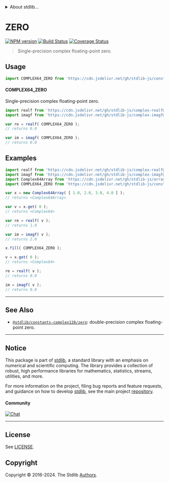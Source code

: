 <!--

@license Apache-2.0

Copyright (c) 2024 The Stdlib Authors.

Licensed under the Apache License, Version 2.0 (the "License");
you may not use this file except in compliance with the License.
You may obtain a copy of the License at

   http://www.apache.org/licenses/LICENSE-2.0

Unless required by applicable law or agreed to in writing, software
distributed under the License is distributed on an "AS IS" BASIS,
WITHOUT WARRANTIES OR CONDITIONS OF ANY KIND, either express or implied.
See the License for the specific language governing permissions and
limitations under the License.

-->


<details>
  <summary>
    About stdlib...
  </summary>
  <p>We believe in a future in which the web is a preferred environment for numerical computation. To help realize this future, we've built stdlib. stdlib is a standard library, with an emphasis on numerical and scientific computation, written in JavaScript (and C) for execution in browsers and in Node.js.</p>
  <p>The library is fully decomposable, being architected in such a way that you can swap out and mix and match APIs and functionality to cater to your exact preferences and use cases.</p>
  <p>When you use stdlib, you can be absolutely certain that you are using the most thorough, rigorous, well-written, studied, documented, tested, measured, and high-quality code out there.</p>
  <p>To join us in bringing numerical computing to the web, get started by checking us out on <a href="https://github.com/stdlib-js/stdlib">GitHub</a>, and please consider <a href="https://opencollective.com/stdlib">financially supporting stdlib</a>. We greatly appreciate your continued support!</p>
</details>

# ZERO

[![NPM version][npm-image]][npm-url] [![Build Status][test-image]][test-url] [![Coverage Status][coverage-image]][coverage-url] <!-- [![dependencies][dependencies-image]][dependencies-url] -->

> Single-precision complex floating-point zero.



<section class="usage">

## Usage

```javascript
import COMPLEX64_ZERO from 'https://cdn.jsdelivr.net/gh/stdlib-js/constants-complex64-zero@deno/mod.js';
```

#### COMPLEX64_ZERO

Single-precision complex floating-point zero.

```javascript
import realf from 'https://cdn.jsdelivr.net/gh/stdlib-js/complex-realf@deno/mod.js';
import imagf from 'https://cdn.jsdelivr.net/gh/stdlib-js/complex-imagf@deno/mod.js';

var re = realf( COMPLEX64_ZERO );
// returns 0.0

var im = imagf( COMPLEX64_ZERO );
// returns 0.0
```

</section>

<!-- /.usage -->

<section class="examples">

## Examples

<!-- eslint no-undef: "error" -->

```javascript
import realf from 'https://cdn.jsdelivr.net/gh/stdlib-js/complex-realf@deno/mod.js';
import imagf from 'https://cdn.jsdelivr.net/gh/stdlib-js/complex-imagf@deno/mod.js';
import Complex64Array from 'https://cdn.jsdelivr.net/gh/stdlib-js/array-complex64@deno/mod.js';
import COMPLEX64_ZERO from 'https://cdn.jsdelivr.net/gh/stdlib-js/constants-complex64-zero@deno/mod.js';

var x = new Complex64Array( [ 1.0, 2.0, 3.0, 4.0 ] );
// returns <Complex64Array>

var v = x.get( 0 );
// returns <Complex64>

var re = realf( v );
// returns 1.0

var im = imagf( v );
// returns 2.0

x.fill( COMPLEX64_ZERO );

v = x.get( 0 );
// returns <Complex64>

re = realf( v );
// returns 0.0

im = imagf( v );
// returns 0.0
```

</section>

<!-- /.examples -->

<!-- Section for related `stdlib` packages. Do not manually edit this section, as it is automatically populated. -->

<section class="related">

* * *

## See Also

-   <span class="package-name">[`@stdlib/constants-complex128/zero`][@stdlib/constants/complex128/zero]</span><span class="delimiter">: </span><span class="description">double-precision complex floating-point zero.</span>

</section>

<!-- /.related -->

<!-- Section for all links. Make sure to keep an empty line after the `section` element and another before the `/section` close. -->


<section class="main-repo" >

* * *

## Notice

This package is part of [stdlib][stdlib], a standard library with an emphasis on numerical and scientific computing. The library provides a collection of robust, high performance libraries for mathematics, statistics, streams, utilities, and more.

For more information on the project, filing bug reports and feature requests, and guidance on how to develop [stdlib][stdlib], see the main project [repository][stdlib].

#### Community

[![Chat][chat-image]][chat-url]

---

## License

See [LICENSE][stdlib-license].


## Copyright

Copyright &copy; 2016-2024. The Stdlib [Authors][stdlib-authors].

</section>

<!-- /.stdlib -->

<!-- Section for all links. Make sure to keep an empty line after the `section` element and another before the `/section` close. -->

<section class="links">

[npm-image]: http://img.shields.io/npm/v/@stdlib/constants-complex64-zero.svg
[npm-url]: https://npmjs.org/package/@stdlib/constants-complex64-zero

[test-image]: https://github.com/stdlib-js/constants-complex64-zero/actions/workflows/test.yml/badge.svg?branch=main
[test-url]: https://github.com/stdlib-js/constants-complex64-zero/actions/workflows/test.yml?query=branch:main

[coverage-image]: https://img.shields.io/codecov/c/github/stdlib-js/constants-complex64-zero/main.svg
[coverage-url]: https://codecov.io/github/stdlib-js/constants-complex64-zero?branch=main

<!--

[dependencies-image]: https://img.shields.io/david/stdlib-js/constants-complex64-zero.svg
[dependencies-url]: https://david-dm.org/stdlib-js/constants-complex64-zero/main

-->

[chat-image]: https://img.shields.io/gitter/room/stdlib-js/stdlib.svg
[chat-url]: https://app.gitter.im/#/room/#stdlib-js_stdlib:gitter.im

[stdlib]: https://github.com/stdlib-js/stdlib

[stdlib-authors]: https://github.com/stdlib-js/stdlib/graphs/contributors

[umd]: https://github.com/umdjs/umd
[es-module]: https://developer.mozilla.org/en-US/docs/Web/JavaScript/Guide/Modules

[deno-url]: https://github.com/stdlib-js/constants-complex64-zero/tree/deno
[deno-readme]: https://github.com/stdlib-js/constants-complex64-zero/blob/deno/README.md
[umd-url]: https://github.com/stdlib-js/constants-complex64-zero/tree/umd
[umd-readme]: https://github.com/stdlib-js/constants-complex64-zero/blob/umd/README.md
[esm-url]: https://github.com/stdlib-js/constants-complex64-zero/tree/esm
[esm-readme]: https://github.com/stdlib-js/constants-complex64-zero/blob/esm/README.md
[branches-url]: https://github.com/stdlib-js/constants-complex64-zero/blob/main/branches.md

[stdlib-license]: https://raw.githubusercontent.com/stdlib-js/constants-complex64-zero/main/LICENSE

<!-- <related-links> -->

[@stdlib/constants/complex128/zero]: https://github.com/stdlib-js/constants-complex128-zero/tree/deno

<!-- </related-links> -->

</section>

<!-- /.links -->

